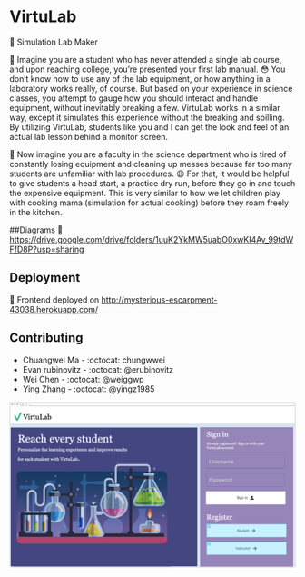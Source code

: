 # VirtuLab
:leaves: Simulation Lab Maker

:leaves: Imagine you are a student who has never attended a single lab course, and upon reaching college, you’re
presented your first lab manual. :flushed: You don’t know how to use any of the lab equipment, or how anything in a
laboratory works really, of course. But based on your experience in science classes, you attempt to gauge how
you should interact and handle equipment, without inevitably breaking a few. VirtuLab works in a similar way,
except it simulates this experience without the breaking and spilling. By utilizing VirtuLab, students like you
and I can get the look and feel of an actual lab lesson behind a monitor screen.

:leaves: Now imagine you are a faculty in the science department who is tired of constantly losing equipment and
cleaning up messes because far too many students are unfamiliar with lab procedures. :weary: For that, it would be
helpful to give students a head start, a practice dry run, before they go in and touch the expensive equipment.
This is very similar to how we let children play with cooking mama (simulation for actual cooking) before they
roam freely in the kitchen. 

##Diagrams
:confetti_ball: https://drive.google.com/drive/folders/1uuK2YkMW5uabO0xwKI4Av_99tdWFfD8P?usp=sharing

## Deployment

:confetti_ball: Frontend deployed on http://mysterious-escarpment-43038.herokuapp.com/

## Contributing

* Chuangwei Ma - :octocat: chungwwei
* Evan rubinovitz - :octocat: @erubinovitz
* Wei Chen - :octocat: @weiggwp
* Ying Zhang - :octocat: @yingz1985

![Main Page](https://github.com/weiggwp/VirtuLab/blob/master/Screen%20Shot%202019-10-22%20at%2010.58.53%20AM.png) 

